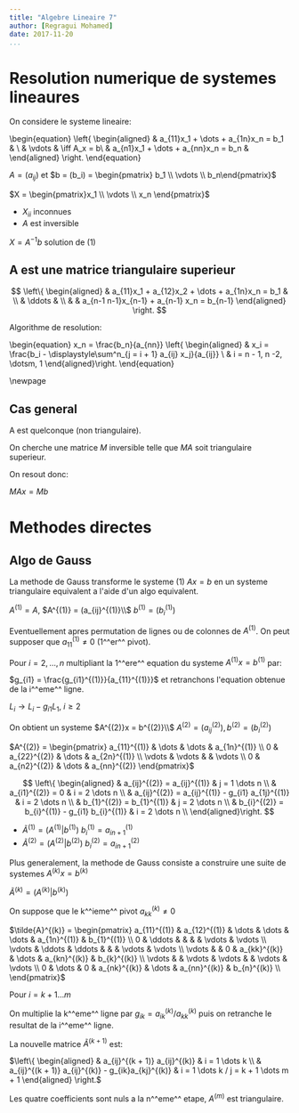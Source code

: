 ```yaml
---
title: "Algebre Lineaire 7"
author: [Regragui Mohamed]
date: 2017-11-20
...
```


# Resolution numerique de systemes lineaures

On considere le systeme lineaire:

\begin{equation}
  \left\{
    \begin{aligned}
      & a_{11}x_1 + \dots + a_{1n}x_n = b_1 & \\
      & \vdots  & \iff A_x = b\\
      & a_{n1}x_1 + \dots + a_{nn}x_n = b_n &
    \end{aligned}
  \right.
\end{equation}

$A = (a_{ij})$ et $b = (b_i) = \begin{pmatrix} b_1 \\ \vdots \\ b_n\end{pmatrix}$

$X = \begin{pmatrix}x_1 \\ \vdots \\ x_n \end{pmatrix}$

* $X_{ii}$ inconnues
* $A$ est inversible

$X = A^{-1}b$ solution de (1)

## A est une matrice triangulaire superieur

$$
  \left\{
    \begin{aligned}
      & a_{11}x_1 + a_{12}x_2 + \dots + a_{1n}x_n = b_1 & \\
      & \ddots & \\
      & & a_{n-1 n-1}x_{n-1} + a_{n-1} x_n = b_{n-1}
    \end{aligned}
  \right.
$$

Algorithme de resolution:

\begin{equation}
x_n = \frac{b_n}{a_{nn}}
\left\{ \begin{aligned}
  & x_i = \frac{b_i - \displaystyle\sum^n_{j = i + 1} a_{ij} x_j}{a_{ij}} \\
  & i = n - 1, n -2, \dotsm, 1
\end{aligned}\right.
\end{equation}

\newpage
## Cas general

A est quelconque (non triangulaire).

On cherche une matrice $M$ inversible telle que $MA$ soit triangulaire superieur.

On resout donc:

$MAx = Mb$

# Methodes directes

## Algo de Gauss

La methode de Gauss transforme le systeme (1) $Ax = b$ en un systeme triangulaire
equivalent a l'aide d'un algo equivalent.

$A^{(1)} = A$, $A^{(1)} = (a_{ij}^{(1)}\\$
$b^{(1)} = (b_i^{(1)})$

Eventuellement apres permutation de lignes ou de colonnes de $A^{(1)}$.
On peut supposer que $a_{11}^{(1)} \neq 0$ (1^^er^^ pivot).

Pour $i = 2, \dots, n$ multipliant la 1^^ere^^ equation du systeme $A^{(1)}x=b^{(1)}$
par:

$g_{i1} = \frac{g_{i1}^{(1)}}{a_{11}^{(1)}}$ et retranchons l'equation obtenue
de la i^^eme^^ ligne.

$L_i \rightarrow L_i - g_{i1}L_1$, $i \geq 2$

On obtient un systeme $A^{(2)}x = b^{(2)}\\$
$A^{(2)} = (a_{ij}^{(2)}), b^{(2)} = (b_{i}^{(2)})$

$A^{(2)} =
\begin{pmatrix}
  a_{11}^{(1)} & \dots & \dots & a_{1n}^{(1)} \\
  0 & a_{22}^{(2)} & \dots & a_{2n}^{(1)} \\
  \vdots & \vdots &  & \vdots \\
  0 & a_{n2}^{(2)} & \dots & a_{nn}^{(2)}
\end{pmatrix}$


$$
\left\{ \begin{aligned}
  & a_{ij}^{(2)}  = a_{ij}^{(1)} & j = 1 \dots n \\
  & a_{i1}^{(2)}  = 0 & i = 2 \dots n \\
  & a_{ij}^{(2)}  = a_{ij}^{(1)} - g_{i1} a_{1j}^{(1)} & i = 2 \dots n \\
  & b_{1}^{(2)}  = b_{1}^{(1)} & j = 2 \dots n \\
  & b_{i}^{(2)}  = b_{i}^{(1)} - g_{i1} b_{i}^{(1)} & i = 2 \dots n \\
\end{aligned}\right.
$$

* $\tilde{A}^{(1)} = (A^{(1)} | b^{(1)})$ $b_i^{(1)} = a_{in+1}^{(1)}$
* $\tilde{A}^{(2)} = (A^{(2)} | b^{(2)})$ $b_i^{(2)} = a_{in+1}^{(2)}$

Plus generalement, la methode de Gauss consiste a construire une suite de systemes
$A^{(k)}x = b^{(k)}$

$\tilde{A}^{(k)} = (A^{(k)} | b^{(k)})$

On suppose que le k^^ieme^^ pivot $a_{kk}^{(k)} \neq 0$

$\tilde{A}^{(k)} =
\begin{pmatrix}
  a_{11}^{(1)} & a_{12}^{(1)} & \dots & \dots & \dots & a_{1n}^{(1)} & b_{1}^{(1)} \\
  0 & \ddots &  &   &   & \vdots & \vdots \\
  \vdots & \ddots & \ddots &   &   & \vdots & \vdots \\
  \vdots &   & 0 & a_{kk}^{(k)} & \dots & a_{kn}^{(k)} & b_{k}^{(k)} \\
  \vdots &   & \vdots & \vdots &   & \vdots & \vdots \\
  0 & \dots & 0 & a_{nk}^{(k)} & \dots & a_{nn}^{(k)} & b_{n}^{(k)} \\
\end{pmatrix}$

Pour $i = k + 1 \dots m$

On multiplie la k^^eme^^ ligne par $g_{ik} = a_{ik}^{(k)} / a_{kk}^{(k)}$ puis
on retranche le resultat de la i^^eme^^ ligne.

La nouvelle matrice $\tilde{A}^{(k + 1)}$ est:

$\left\{
  \begin{aligned}
    & a_{ij}^{(k + 1)} a_{ij}^{(k)} & i = 1 \dots k \\
    & a_{ij}^{(k + 1)} a_{ij}^{(k)} - g_{ik}a_{kj}^{(k)} & i = 1 \dots k /  j = k + 1 \dots m + 1
  \end{aligned}
\right.$

Les quatre coefficients sont nuls a la n^^eme^^ etape, $A^{(m)}$ est triangulaire.
